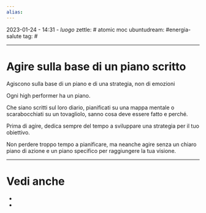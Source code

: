 ```yaml
---
alias: 
---
```

2023-01-24 - 14:31 - *luogo*
zettle: # atomic moc
ubuntudream: #energia-salute
tag: #

---
# Agire sulla base di un piano scritto

Agiscono sulla base di un piano e di una strategia, non di emozioni

Ogni high performer ha un piano.

Che siano scritti sul loro diario, pianificati su una mappa mentale o scarabocchiati su un tovagliolo, sanno cosa deve essere fatto e perché.

Prima di agire, dedica sempre del tempo a sviluppare una strategia per il tuo obiettivo.

Non perdere troppo tempo a pianificare, ma neanche agire senza un chiaro piano di azione e un piano specifico per raggiungere la tua visione.



---
# Vedi anche
- 
- 